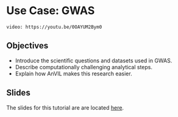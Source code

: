 # Use Case: GWAS

`video: https://youtu.be/0OAYUM2Bym0`

## Objectives

* Introduce the scientific questions and datasets used in GWAS.
* Describe computationally challenging analytical steps.
* Explain how AnVIL makes this research easier.

## Slides
The slides for this tutorial are are located [here](https://docs.google.com/presentation/d/1IYbFuJRvGRR0mIgsrzvKShUD21DKMq9w7FMEKGuSC14).


